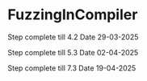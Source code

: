 # FuzzingInCompiler

Step complete till 4.2 Date 29-03-2025

Step complete till 5.3 Date 02-04-2025

Step complete till 7.3 Date 19-04-2025